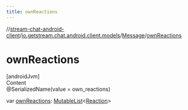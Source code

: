 ```yaml
---
title: ownReactions
---
```

//[stream-chat-android-client](../../../index.md)/[io.getstream.chat.android.client.models](../index.md)/[Message](index.md)/[ownReactions](ownReactions.md)



# ownReactions  
[androidJvm]  
Content  
@SerializedName(value = own_reactions)  
  
var [ownReactions](ownReactions.md): [MutableList](https://kotlinlang.org/api/latest/jvm/stdlib/kotlin.collections/-mutable-list/index.html)&lt;[Reaction](../Reaction/index.md)&gt;  



